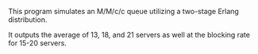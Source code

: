 This program simulates an M/M/c/c queue utilizing a two-stage Erlang distribution.

It outputs the average of 13, 18, and 21 servers as well at the blocking rate for 
15-20 servers.
